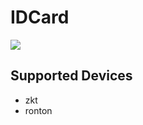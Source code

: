 # IDCard
[![](https://jitpack.io/v/RUANHAOANDROID/idcard.svg)](https://jitpack.io/#RUANHAOANDROID/idcard)
## Supported Devices 
- zkt 
- ronton
